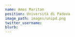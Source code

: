 ```yaml
---
name: Amos Maritan
position: Università di Padova
image_path: images/unipd.png
twitter_username:
blurb:
---
```

